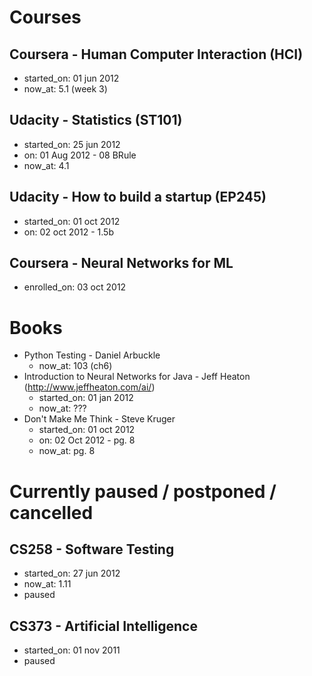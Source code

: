Courses
===============

Coursera - Human Computer Interaction (HCI)
---------------
+ started_on: 01 jun 2012
+ now_at: 5.1 (week 3)

Udacity - Statistics (ST101)
---------------
+ started_on: 25 jun 2012
+ on: 01 Aug 2012 - 08 BRule
+ now_at: 4.1

Udacity - How to build a startup (EP245)
---------------
+ started_on: 01 oct 2012
+ on: 02 oct 2012 - 1.5b

Coursera - Neural Networks for ML
---------------
+ enrolled_on: 03 oct 2012

Books
===============
+ Python Testing - Daniel Arbuckle
    + now_at: 103 (ch6)
+ Introduction to Neural Networks for Java - Jeff Heaton (http://www.jeffheaton.com/ai/)
    + started_on: 01 jan 2012
    + now_at: ???
+ Don't Make Me Think - Steve Kruger
    + started_on: 01 oct 2012
    + on: 02 Oct 2012 - pg. 8
    + now_at: pg. 8
    
Currently paused / postponed / cancelled
===============

CS258 - Software Testing
---------------
+ started_on: 27 jun 2012
+ now_at: 1.11
+ paused

CS373 - Artificial Intelligence
---------------
+ started_on: 01 nov 2011
+ paused


